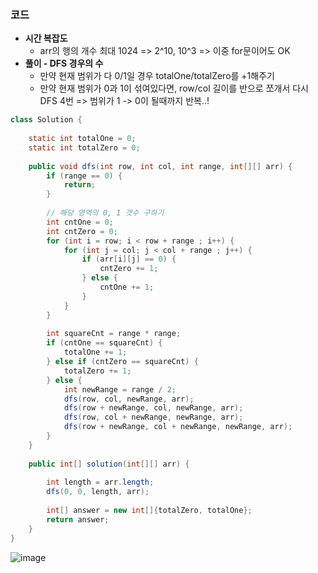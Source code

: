 ### 코드

- **시간 복잡도**
  - arr의 행의 개수 최대 1024 => 2^10, 10^3 => 이중 for문이어도 OK
- **풀이 - DFS 경우의 수**
  - 만약 현재 범위가 다 0/1일 경우 totalOne/totalZero를 +1해주기
  - 만약 현재 범위가 0과 1이 섞여있다면, row/col 길이를 반으로 쪼개서 다시 DFS 4번 => 범위가 1 -> 0이 될때까지 반복..!

```java
class Solution {
    
    static int totalOne = 0;
    static int totalZero = 0;
    
    public void dfs(int row, int col, int range, int[][] arr) {
        if (range == 0) {
            return;
        }
        
        // 해당 영역의 0, 1 갯수 구하기
        int cntOne = 0;
        int cntZero = 0;
        for (int i = row; i < row + range ; i++) {
            for (int j = col; j < col + range ; j++) {
                if (arr[i][j] == 0) {
                    cntZero += 1;
                } else {
                    cntOne += 1;
                }
            }
        }
        
        int squareCnt = range * range;
        if (cntOne == squareCnt) {
            totalOne += 1;
        } else if (cntZero == squareCnt) {
            totalZero += 1;
        } else {
            int newRange = range / 2;
            dfs(row, col, newRange, arr);
            dfs(row + newRange, col, newRange, arr);
            dfs(row, col + newRange, newRange, arr);
            dfs(row + newRange, col + newRange, newRange, arr);
        }
    }
    
    public int[] solution(int[][] arr) {
        
        int length = arr.length;
        dfs(0, 0, length, arr);
        
        int[] answer = new int[]{totalZero, totalOne};
        return answer;
    }
}
```

![image](https://github.com/Morning-Algorithm-Study-2023/Algorithm/assets/77563814/1b04c29a-cf7e-410c-a6c6-e4f278927e9f)

